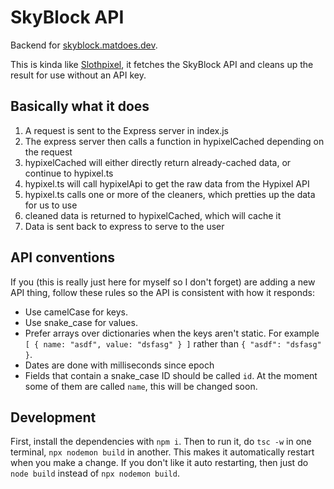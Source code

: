 # SkyBlock API

Backend for [skyblock.matdoes.dev](https://github.com/skyblockstats/skyblock-stats).

This is kinda like [Slothpixel](https://github.com/slothpixel/core), it fetches the SkyBlock API and cleans up the result for use without an API key.

## Basically what it does

1. A request is sent to the Express server in index.js
2. The express server then calls a function in hypixelCached depending on the request
3. hypixelCached will either directly return already-cached data, or continue to hypixel.ts
4. hypixel.ts will call hypixelApi to get the raw data from the Hypixel API
5. hypixel.ts calls one or more of the cleaners, which pretties up the data for us to use
6. cleaned data is returned to hypixelCached, which will cache it
7. Data is sent back to express to serve to the user

## API conventions

If you (this is really just here for myself so I don't forget) are adding a new API thing, follow these rules so the API is consistent with how it responds:

- Use camelCase for keys.
- Use snake_case for values.
- Prefer arrays over dictionaries when the keys aren't static. For example `[ { name: "asdf", value: "dsfasg" } ]` rather than `{ "asdf": "dsfasg" }`.
- Dates are done with milliseconds since epoch
- Fields that contain a snake_case ID should be called `id`. At the moment some of them are called `name`, this will be changed soon.

## Development

First, install the dependencies with `npm i`.
Then to run it, do `tsc -w` in one terminal, `npx nodemon build` in another. This makes it automatically restart when you make a change.
If you don't like it auto restarting, then just do `node build` instead of `npx nodemon build`.

